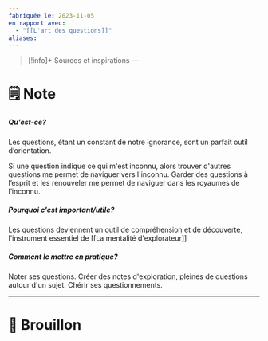 ```yaml
---
fabriquée le: 2023-11-05
en rapport avec:
  - "[[L'art des questions]]"
aliases:
---
```

> [!info]+ Sources et inspirations
> —

# 🗒️ Note
##### Qu'est-ce?
Les questions, étant un constant de notre ignorance, sont un parfait outil d’orientation. 

Si une question indique ce qui m'est inconnu, alors trouver d'autres questions me permet de naviguer vers l'inconnu. 
Garder des questions à l’esprit et les renouveler me permet de naviguer dans les royaumes de l’inconnu.

##### Pourquoi c'est important/utile?
Les questions deviennent un outil de compréhension et de découverte, l'instrument essentiel de [[La mentalité d'explorateur]]

##### Comment le mettre en pratique?
Noter ses questions.
Créer des notes d'exploration, pleines de questions autour d'un sujet.
Chérir ses questionnements.

---
# 💭 Brouillon
